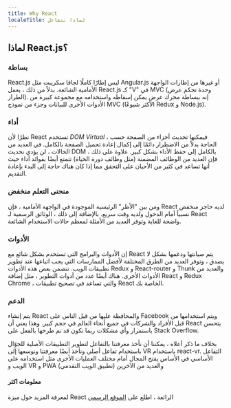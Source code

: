 ```yaml
---
title: Why React
localeTitle: لماذا نتفاعل
---
```

## لماذا React.js؟

### بساطة

React.js ليس إطارًا كاملًا لجافا سكريبت مثل Angular.js أو غيرها من إطارات الواجهة الأمامية الشائعة. بدلاً من ذلك ، يعمل React.js كـ "V" في MVC (وحدة تحكم عرض الطراز). إنه ببساطة محرك عرض يمكن إسقاطه واستخدامه مع مجموعة كبيرة من الأدوات الأخرى للبيانات وجزء من نموذج MVC (الأكثر شيوعًا Redux و Node.js).

### أداء

نظرًا لأن React تستخدم _DOM Virtual_ ، فيمكنها تحديث أجزاء من الصفحة حسب الحاجة بدلاً من الاضطرار دائمًا إلى إكمال إعادة تحميل الصفحة بالكامل. في العديد من الحالات ، لن يؤدي تحديث DOM بالكامل إلى حفظ الأداء بشكل كبير. علاوة على ذلك ، فإن العديد من الوظائف المضمنة (مثل وظائف دورة الحياة) تتمتع أيضًا بفوائد أداء حيث أنها تساعد في كثير من الأحيان على التحقق مما إذا كان هناك حاجة إلى البدء بإعادة التقديم.

### منحنى التعلم منخفض

ومن بين "الأطر" الرئيسية الموجودة في الواجهة الأمامية ، فإن React لديه حاجز منخفض نسبياً أمام الدخول ولديه وقت سريع. بالإضافة إلى ذلك ، الوثائق الرسمية لـ React واضحة للغاية وتوفر العديد من الأمثلة لمعظم حالات الاستخدام الشائعة.

### الأدوات

إن الأدوات والبرامج التي تستخدم بشكل شائع مع React يتم صيانتها ودعمها بشكل لا يصدق ، وتوفر العديد من الطرق المختلفة لأفضل الممارسات التي يجب اتباعها عند تطوير تطبيقات الويب. تتضمن بعض هذه الأدوات Redux و React-router و Thunk والعديد من الأدوات الأخرى. هناك أيضًا عدد من أدوات التطوير ، مثل إضافة React و Redux Chrome ، والتي تساعد في تصحيح تطبيقات React الخاصة بك.

### الدعم

يتم إنشاء React والمحافظة عليها من قبل الناس على Facebook ويتم استخدامها من قبل الأفراد والشركات في جميع أنحاء العالم في حجم كبير. وهذا يعني أن React يتحسن باستمرار وأي مشكلات ربما تكون قد تم طرحها بالفعل على Stack Overflow.

بخلاف ما ذكر أعلاه ، يمكننا أن نأخذ معرفتنا بالتفاعل لتطوير التطبيقات الأصلية للجوّال باستخدام تفاعل أصلي ونأخذ أيضًا معرفتنا ونوسعها إلى VR باستخدام react-vr. التفاعل الأساسي في الأساس يفتح المجال أمام مختلف العمليات الأخرى مثل استخدامه على الويب و VR و PWA (تطبيق الويب التقدمي) والعديد من الآخرين

#### معلومات اكثر

لمعرفة المزيد حول ميزة React الرائعة ، اطلع على [الموقع الرسمي](https://reactjs.org/)